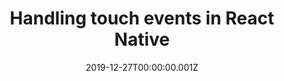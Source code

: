 ---
title: Handling touch events in React Native
date: "2019-12-27T00:00:00.001Z"
template: "post"
draft: true
slug: "/posts/handling-touch-events-in-react-native"
category: "programming"
tags:
  - "programming"
  - "React Native"
  - "React"
description: "Handle touch events (single click, double click and longpress) in React Native"
---